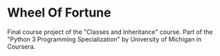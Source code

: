 # Wheel Of Fortune
Final course project of the "Classes and Inheritance" course. Part of the "Python 3 Programming Specialization" by University of Michigan in Coursera.
